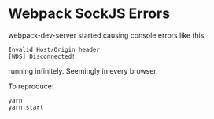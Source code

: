 # Webpack SockJS Errors

webpack-dev-server started causing console errors like this:

```
Invalid Host/Origin header
[WDS] Disconnected!
```

running infinitely. Seemingly in every browser.

To reproduce:

```
yarn
yarn start
```
